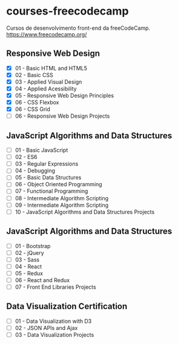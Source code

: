 # courses-freecodecamp
Cursos de desenvolvimento front-end da freeCodeCamp.
https://www.freecodecamp.org/

## Responsive Web Design
- [x] 01 - Basic HTML and HTML5
- [x] 02 - Basic CSS
- [x] 03 - Applied Visual Design
- [x] 04 - Applied Acessibility
- [x] 05 - Responsive Web Design Principles
- [x] 06 - CSS Flexbox
- [x] 06 - CSS Grid
- [ ] 06 - Responsive Web Design Projects

## JavaScript Algorithms and Data Structures
- [ ] 01 - Basic JavaScript
- [ ] 02 - ES6
- [ ] 03 - Regular Expressions 
- [ ] 04 - Debugging
- [ ] 05 - Basic Data Structures
- [ ] 06 - Object Oriented Programming
- [ ] 07 - Functional Programming
- [ ] 08 - Intermediate Algorithm Scripting
- [ ] 09 - Intermediate Algorithm Scripting
- [ ] 10 - JavaScript Algorithms and Data Structures Projects

## JavaScript Algorithms and Data Structures
- [ ] 01 - Bootstrap
- [ ] 02 - jQuery
- [ ] 03 - Sass 
- [ ] 04 - React
- [ ] 05 - Redux
- [ ] 06 - React and Redux
- [ ] 07 - Front End Libraries Projects

## Data Visualization Certification
- [ ] 01 - Data Visualization with D3
- [ ] 02 - JSON APIs and Ajax
- [ ] 03 - Data Visualization Projects 